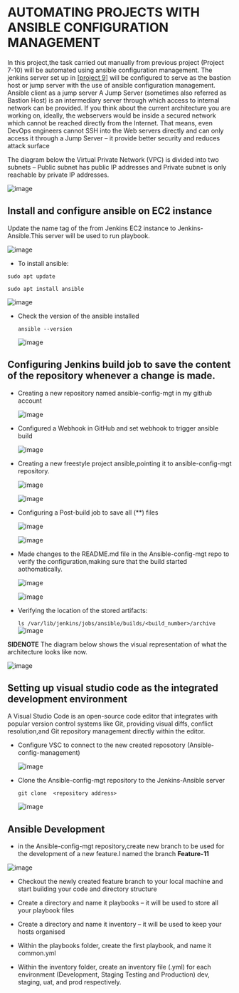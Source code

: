 # AUTOMATING PROJECTS WITH ANSIBLE CONFIGURATION MANAGEMENT
 In this project,the task carried out manually from previous project (Project 7-10) will be automated using ansible configuration management.
 The jenkins server set up in [[project 9](https://github.com/Mubarokahh/DevOps-Projects/blob/main/Project%209.md)] will be configured to serve as the bastion host or jump server with the use of ansible configuration management.
Ansible client as a jump server 
A Jump Server (sometimes also referred as Bastion Host) is an intermediary server through which access to internal network can be provided. If you think about the current architecture you are working on, ideally, the webservers would be inside a secured network which cannot be reached directly from the Internet. That means, even DevOps engineers cannot SSH into the Web servers directly and can only access it through a Jump Server – it provide better security and reduces attack surface

The diagram below the Virtual Private Network (VPC) is divided into two subnets – Public subnet has public IP addresses and Private subnet is only reachable by private IP addresses.

![image](https://github.com/Mubarokahh/DevOps-Projects/assets/135038657/c8232dfc-1dd1-4cb3-a235-500ba4436471)

## Install and configure ansible on EC2 instance
Update the name tag of the from Jenkins EC2 instance to Jenkins-Ansible.This server will be used to run playbook.

![image](https://github.com/Mubarokahh/DevOps-Projects/assets/135038657/d4e6a769-06e9-44f4-9a79-b5754c97c4de)

* To install ansible:
  
 `sudo apt update`
 
`sudo apt install ansible`

![image](https://github.com/Mubarokahh/DevOps-Projects/assets/135038657/66fecfc1-4106-4a59-b4f5-3bfbecf399c8)

* Check the version of the ansible installed

  `ansible --version`

  ![image](https://github.com/Mubarokahh/DevOps-Projects/assets/135038657/bb97169d-ec1a-4ac6-a32c-d2981fe58072)


 ## Configuring Jenkins build job to save the content of the repository whenever a change is made.

* Creating a new repository named ansible-config-mgt in my github account

  ![image](https://github.com/Mubarokahh/DevOps-Projects/assets/135038657/b54f80ad-1804-412c-956b-9f51dc557a8b)
  
* Configured a Webhook in GitHub and set webhook to trigger ansible build

  ![image](https://github.com/Mubarokahh/DevOps-Projects/assets/135038657/0dd16032-e9e0-4c0d-8567-d00ec045edbe) 

* Creating  a new freestyle project ansible,pointing it to ansible-config-mgt repository.

  ![image](https://github.com/Mubarokahh/DevOps-Projects/assets/135038657/3439c24f-d844-49d2-ab77-9a05772dd220)

  ![image](https://github.com/Mubarokahh/DevOps-Projects/assets/135038657/d2c9f143-7631-4e70-8377-872fe3ce68bc)

* Configuring a Post-build job to save all (**) files

  ![image](https://github.com/Mubarokahh/DevOps-Projects/assets/135038657/0be96edb-68f7-4a63-ba61-52a88e5c2666)

  ![image](https://github.com/Mubarokahh/DevOps-Projects/assets/135038657/a7f70478-70cc-43b5-b041-0d6e19ab29d7)

* Made changes to the README.md file in the Ansible-config-mgt repo to verify the configuration,making sure that the build started aothomatically.

  ![image](https://github.com/Mubarokahh/DevOps-Projects/assets/135038657/bf910a09-70d6-4d26-aa4f-d68df30982ff)

  ![image](https://github.com/Mubarokahh/DevOps-Projects/assets/135038657/74e7d85c-c547-48f4-86c3-242843b3fd8a)


* Verifying the location of the stored artifacts:

  `ls /var/lib/jenkins/jobs/ansible/builds/<build_number>/archive`
 ![image](https://github.com/Mubarokahh/DevOps-Projects/assets/135038657/0a390698-1719-4215-8f35-046d0fa12157)

**SIDENOTE**
The diagram below shows the visual representation of what the architecture looks like now.

![image](https://github.com/Mubarokahh/DevOps-Projects/assets/135038657/5a2985f0-ad00-41ba-8787-4c7d8dee72bc)

## Setting up visual studio code as the integrated development environment 
A Visual Studio Code is an open-source code editor that integrates with popular version control systems like Git, providing visual diffs, conflict resolution,and Git repository management directly within the editor.

* Configure VSC to connect to the new created reposotory (Ansible-config-management)

  ![image](https://github.com/Mubarokahh/DevOps-Projects/assets/135038657/c6c3946c-9185-403c-b4a5-e0d36024a87b)

* Clone the Ansible-config-mgt repository to the Jenkins-Ansible server

  `git clone  <repository address>`

  ![image](https://github.com/Mubarokahh/DevOps-Projects/assets/135038657/220a0a4f-1c29-4374-9ed1-4b15060434e1)

## Ansible Development

* in the Ansible-config-mgt repository,create new branch to be used for the development of a new feature.I named the branch **Feature-11**

  
![image](https://github.com/Mubarokahh/DevOps-Projects/assets/135038657/61541590-538c-459d-b5ff-3469137a9731)

* Checkout the newly created feature branch to your local machine and start building your code and directory structure

* Create a directory and name it playbooks – it will be used to store all your playbook files
  
* Create a directory and name it inventory – it will be used to keep your hosts organised

* Within the playbooks folder, create the first playbook, and name it common.yml

* Within the inventory folder, create an inventory file (.yml) for each environment (Development, Staging Testing and Production) dev, staging, uat, and prod respectively.

  



  










  











